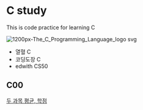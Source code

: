 # C study
This is code practice for learning C

![1200px-The_C_Programming_Language_logo svg](https://user-images.githubusercontent.com/78662802/107692521-41fd4400-6cf0-11eb-8a59-e51ff91d4259.png)
- 열혈 C
- 코딩도장 C
- edwith CS50

## C00
[두 과목 평균, 학점](https://github.com/gh-yu/C/blob/master/C00/ex00.c)

